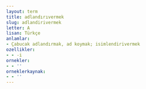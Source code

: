 ```yaml
---
layout: term
title: adlandırıvermek
slug: adlandirivermek
letter: A
lisan: Türkçe
anlamlar:
- Çabucak adlandırmak, ad koymak; isimlendirivermek
ozellikler:
- - -i
ornekler:
- - ''
orneklerkaynak:
- - ''
---
```

